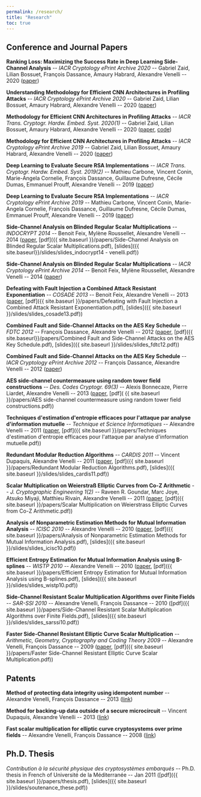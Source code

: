 ```yaml
---
permalink: /research/
title: "Research"
toc: true
---
```


## Conference and Journal Papers

**Ranking Loss: Maximizing the Success Rate in Deep Learning Side-Channel Analysis** -- _IACR Cryptology ePrint Archive 2020_ -- Gabriel Zaid, Lilian Bossuet, François Dassance, Amaury Habrard, Alexandre Venelli -- 2020 ([paper](https://eprint.iacr.org/2020/872))

**Understanding Methodology for Efficient CNN Architectures in Profiling Attacks** -- _IACR Cryptology ePrint Archive 2020_ -- Gabriel Zaid, Lilian Bossuet, Amaury Habrard, Alexandre Venelli -- 2020 ([paper](https://eprint.iacr.org/2020/757))

**Methodology for Efficient CNN Architectures in Profiling Attacks** -- _IACR Trans. Cryptogr. Hardw. Embed. Syst. 2020(1)_ -- Gabriel Zaid, Lilian Bossuet, Amaury Habrard, Alexandre Venelli -- 2020 ([paper](https://tches.iacr.org/index.php/TCHES/article/view/8391), [code](https://github.com/gabzai/Methodology-for-efficient-CNN-architectures-in-SCA))

**Methodology for Efficient CNN Architectures in Profiling Attacks** -- _IACR Cryptology ePrint Archive 2019_ -- Gabriel Zaid, Lilian Bossuet, Amaury Habrard, Alexandre Venelli -- 2020 ([paper](https://eprint.iacr.org/2019/803))

**Deep Learning to Evaluate Secure RSA Implementations** -- _IACR Trans. Cryptogr. Hardw. Embed. Syst. 2019(2)_ -- Mathieu Carbone, Vincent Conin, Marie-Angela Cornelie, François Dassance, Guillaume Dufresne, Cécile Dumas, Emmanuel Prouff, Alexandre Venelli -- 2019 ([paper](https://tches.iacr.org/index.php/TCHES/article/view/7388))

**Deep Learning to Evaluate Secure RSA Implementations** -- _IACR Cryptology ePrint Archive 2019_ -- Mathieu Carbone, Vincent Conin, Marie-Angela Cornelie, François Dassance, Guillaume Dufresne, Cécile Dumas, Emmanuel Prouff, Alexandre Venelli -- 2019 ([paper](https://eprint.iacr.org/2019/054))

**Side-Channel Analysis on Blinded Regular Scalar Multiplications** -- _INDOCRYPT 2014_ -- Benoit Feix, Mylène Roussellet, Alexandre Venelli -- 2014 ([paper](https://link.springer.com/chapter/10.1007/978-3-319-13039-2_1), [pdf]({{ site.baseurl }}/papers/Side-Channel Analysis on Blinded Regular Scalar Multiplications.pdf), [slides]({{ site.baseurl}}/slides/slides_indocrypt14 - venelli.pdf))

**Side-Channel Analysis on Blinded Regular Scalar Multiplications** -- _IACR Cryptology ePrint Archive 2014_ -- Benoit Feix, Mylène Roussellet, Alexandre Venelli -- 2014 ([paper](https://eprint.iacr.org/2014/191))

**Defeating with Fault Injection a Combined Attack Resistant Exponentiation** -- _COSADE 2013_ -- Benoit Feix, Alexandre Venelli -- 2013 ([paper](https://link.springer.com/chapter/10.1007/978-3-642-40026-1_3), [pdf]({{ site.baseurl }}/papers/Defeating with Fault Injection a Combined Attack Resistant Exponentiation.pdf), [slides]({{ site.baseurl }}/slides/slides_cosade13.pdf))

**Combined Fault and Side-Channel Attacks on the AES Key Schedule** -- _FDTC 2012_ -- François Dassance, Alexandre Venelli -- 2012 ([paper](https://ieeexplore.ieee.org/document/6305230/), [pdf]({{ site.baseurl}}/papers/Combined Fault and Side-Channel Attacks on the AES Key Schedule.pdf), [slides]({{ site.baseurl }}/slides/slides_fdtc12.pdf))

**Combined Fault and Side-Channel Attacks on the AES Key Schedule** -- _IACR Cryptology ePrint Archive 2012_ -- François Dassance, Alexandre Venelli -- 2012 ([paper](https://eprint.iacr.org/2012/098))

**AES side-channel countermeasure using random tower field constructions** -- _Des. Codes Cryptogr. 69(3)_ -- Alexis Bonnecaze, Pierre Liardet, Alexandre Venelli -- 2013 ([paper](https://link.springer.com/article/10.1007/s10623-012-9670-x), [pdf]( {{ site.baseurl }}/papers/AES side-channel countermeasure using random tower field constructions.pdf))

**Techniques d'estimation d'entropie efficaces pour l'attaque par analyse d'information mutuelle** -- _Technique et Science Informatiques_ -- Alexandre Venelli -- 2011 ([paper](https://tsi.revuesonline.com/article.jsp?articleId=17000), [pdf]({{ site.baseurl }}/papers/Techniques d'estimation d'entropie efficaces pour l'attaque par analyse d'information mutuelle.pdf))

**Redundant Modular Reduction Algorithms** -- _CARDIS 2011_ -- Vincent Dupaquis, Alexandre Venelli -- 2011 ([paper](http://www.springerlink.com/content/703525kq64g56635/), [pdf]({{ site.baseurl }}/papers/Redundant Modular Reduction Algorithms.pdf), [slides]({{ site.baseurl }}/slides/slides_cardis11.pdf))

**Scalar Multiplication on Weierstraß Elliptic Curves from Co-Z Arithmetic** -- _J. Cryptographic Engineering 1(2)_ -- Raveen R. Goundar, Marc Joye, Atsuko Miyaji, Matthieu Rivain, Alexandre Venelli -- 2011 ([paper](http://www.springerlink.com/content/c195545520wlk071/), [pdf]({{ site.baseurl }}/papers/Scalar Multiplication on Weierstrass Elliptic Curves from Co-Z Arithmetic.pdf))

**Analysis of Nonparametric Estimation Methods for Mutual Information Analysis** -- _ICISC 2010_ -- Alexandre Venelli -- 2010 ([paper](http://www.springerlink.com/content/v373645957228187/), [pdf]({{ site.baseurl }}/papers/Analysis of Nonparametric Estimation Methods for Mutual Information Analysis.pdf), [slides]({{ site.baseurl }}/slides/slides_icisc10.pdf))

**Efficient Entropy Estimation for Mutual Information Analysis using B-splines** -- _WISTP 2010_ -- Alexandre Venelli -- 2010 ([paper](http://www.springerlink.com/content/a2721v00xq303603/), [pdf]({{ site.baseurl }}/papers/Efficient Entropy Estimation for Mutual Information Analysis using B-splines.pdf), [slides]({{ site.baseurl }}/slides/slides_wistp10.pdf))

**Side-Channel Resistant Scalar Multiplication Algorithms over Finite Fields** -- _SAR-SSI 2010_ -- Alexandre Venelli, François Dassance -- 2010 ([pdf]({{ site.baseurl }}/papers/Side-Channel Resistant Scalar Multiplication Algorithms over Finite Fields.pdf), [slides]({{ site.baseurl }}/slides/slides_sarssi10.pdf))

**Faster Side-Channel Resistant Elliptic Curve Scalar Multiplication** -- _Arithmetic, Geometry, Cryptography and Coding Theory 2009_ -- Alexandre Venelli, François Dassance -- 2009 ([paper](https://bookstore.ams.org/conm-521), [pdf]({{ site.baseurl }}/papers/Faster Side-Channel Resistant Elliptic Curve Scalar Multiplication.pdf))



## Patents

**Method of protecting data integrity using idempotent number** -- Alexandre Venelli, François Dassance -- 2013 ([link](https://patents.google.com/patent/FR3010561A1/en))

**Method for backing-up data outside of a secure microcircuit** -- Vincent Dupaquis, Alexandre Venelli -- 2013 ([link](https://patents.google.com/patent/WO2013186451A1/en))

**Fast scalar multiplication for elliptic curve cryptosystems over prime fields** -- Alexandre Venelli, François Dassance -- 2008 ([link](https://patents.google.com/patent/US8369517))


## Ph.D. Thesis

_Contribution à la sécurité physique des cryptosystèmes embarqués_ -- Ph.D. thesis in French of Université de la Méditerranée -- Jan 2011 ([pdf]({{ site.baseurl }}/papers/thesis.pdf), [slides]({{ site.baseurl }}/slides/soutenance_these.pdf))

